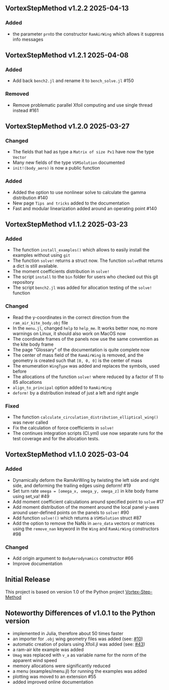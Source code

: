 ## VortexStepMethod v1.2.2 2025-04-13
### Added
- the parameter `prn`to the constructor `RamAirWing` which allows it suppress info messages

## VortexStepMethod v1.2.1 2025-04-08
### Added
- Add back `bench2.jl` and rename it to `bench_solve.jl` #150
### Removed
- Remove problematic parallel Xfoil computing and use single thread instead #161

## VortexStepMethod v1.2.0 2025-03-27
### Changed
- The fields that had as type a `Matrix of size Px1` have now the type `Vector` 
- Many new fields of the type `VSMSolution` documented
- `init!(body_aero)` is now a public function
### Added
- Added the option to use nonlinear solve to calculate the gamma distribution #140
- New page `Tips and tricks` added to the documentation
- Fast and modular linearization added around an operating point #140

## VortexStepMethod v1.1.2 2025-03-23
### Added
- The function `install_examples()` which allows to easily install the examples without using `git`
- The function `solve!` returns a struct now. The function `solve`that returns a dict is still available.
- The moment coefficients distribution in `solve!`
- The script `install` to the `bin` folder for users who checked out this git repository
- The script `bench2.jl` was added for allocation testing of the `solve!` function
### Changed
- Read the y-coordinates in the correct direction from the `ram_air_kite_body.obj` file
- In the `menu.jl`, changed `help` to `help_me`. It works better now, no more warnings on Linux, it should also work on MacOS now
- The coordinate frames of the panels now use the same convention as the kite body frame
- The page "Glossary" of the documentation is quite complete now
- The center of mass field of the `RamAirWing` is removed, and the geometry is created such that `[0, 0, 0]` is the center of mass
- The enumeration `WingType` was added and replaces the symbols, used before
- The allocations of the function `solve!` where reduced by a factor of 11 to 85 allocations
- `align_to_principal` option added to `RamAirWing`
- `deform!` by a distribution instead of just a left and right angle
### Fixed
- The function `calculate_circulation_distribution_elliptical_wing()` was never called
- Fix the calculation of force coefficients in `solve!`
- The continues integration scripts (CI.yml) use now separate runs for the test coverage and for the allocation tests.

## VortexStepMethod v1.1.0 2025-03-04
### Added
- Dynamically deform the RamAirWing by twisting the left side and right side, and deforming the trailing edges using deform! #19
- Set turn rate `omega = [omega_x, omega_y, omega_z]` in kite body frame using set_va! #49
- Add moment coefficient calculations around specified point to `solve` #17
- Add moment distribution of the moment around the local panel y-axes around user-defined points on the panels to `solve!` #90
- Add function `solve!()` which returns a `VSMSolution` struct #87
- Add the option to remove the NaNs in `aero_data` vectors or matrices using the `remove_nan` keyword in the `Wing` and `RamAirWing` constructors #98
### Changed
- Add origin argument to `BodyAerodynamics` constructor #66
- Improve documentation

## Initial Release
This project is based on version 1.0 of the Python project [Vortex-Step-Method](https://github.com/ocayon/Vortex-Step-Method)

## Noteworthy Differences of v1.0.1 to the Python version
- implemented in Julia, therefore about 50 times faster
- an importer for `.obj` wing geometry files was added (see: [#10](https://github.com/Albatross-Kite-Transport/VortexStepMethod.jl/issues/10))
- automatic creation of polars using Xfoil.jl was added (see: [#43](https://github.com/Albatross-Kite-Transport/VortexStepMethod.jl/pull/43))
- a ram-air kite example was added
- `Umag` was replaced with `v_a` as variable name for the norm of the apparent wind speed
- memory allocations were significantly reduced
- a menu (examples/menu.jl) for running the examples was added
- plotting was moved to an extension #55
- added improved online documentation
